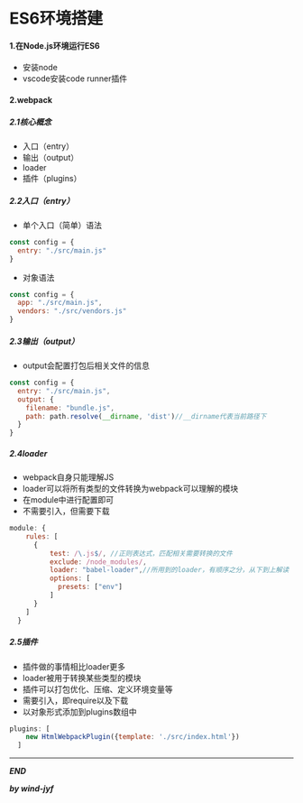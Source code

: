 # ES6环境搭建

#### 1.在Node.js环境运行ES6

* 安装node
* vscode安装code runner插件

#### 2.webpack

##### 2.1核心概念

* 入口（entry）
* 输出（output）
* loader
* 插件（plugins）

##### 2.2入口（entry）

* 单个入口（简单）语法

```javascript
const config = {
  entry: "./src/main.js"
}
```

* 对象语法

```javascript
const config = {
  app: "./src/main.js",
  vendors: "./src/vendors.js"
}
```

##### 2.3输出（output）

* output会配置打包后相关文件的信息

```javascript
const config = {
  entry: "./src/main.js",
  output: {
    filename: "bundle.js",
    path: path.resolve(__dirname, 'dist')//__dirname代表当前路径下
  }
}
```

##### 2.4loader

* webpack自身只能理解JS
* loader可以将所有类型的文件转换为webpack可以理解的模块
* 在module中进行配置即可
* 不需要引入，但需要下载

```javascript
module: {
    rules: [
      {
          test: /\.js$/, //正则表达式，匹配相关需要转换的文件
          exclude: /node_modules/,
          loader: "babel-loader",//所用到的loader，有顺序之分，从下到上解读
          options: [
            presets: ["env"]
          ]
      }
    ]
  }
```

##### 2.5插件

* 插件做的事情相比loader更多
* loader被用于转换某些类型的模块
* 插件可以打包优化、压缩、定义环境变量等
* 需要引入，即require以及下载
* 以对象形式添加到plugins数组中

```javascript
plugins: [
    new HtmlWebpackPlugin({template: './src/index.html'})
  ]
```



***

***END***

***by wind-jyf***



